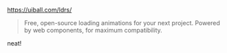 https://uiball.com/ldrs/

> Free, open-source loading animations for your next project. Powered by web components, for maximum compatibility. 

neat!